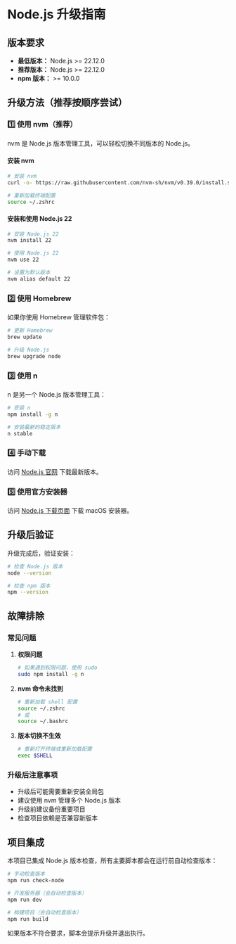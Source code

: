 # Node.js 升级指南

## 版本要求

- **最低版本：** Node.js >= 22.12.0
- **推荐版本：** Node.js >= 22.12.0
- **npm 版本：** >= 10.0.0

## 升级方法（推荐按顺序尝试）

### 1️⃣ 使用 nvm（推荐）

nvm 是 Node.js 版本管理工具，可以轻松切换不同版本的 Node.js。

#### 安装 nvm
```bash
# 安装 nvm
curl -o- https://raw.githubusercontent.com/nvm-sh/nvm/v0.39.0/install.sh | bash

# 重新加载终端配置
source ~/.zshrc
```

#### 安装和使用 Node.js 22
```bash
# 安装 Node.js 22
nvm install 22

# 使用 Node.js 22
nvm use 22

# 设置为默认版本
nvm alias default 22
```

### 2️⃣ 使用 Homebrew

如果你使用 Homebrew 管理软件包：

```bash
# 更新 Homebrew
brew update

# 升级 Node.js
brew upgrade node
```

### 3️⃣ 使用 n

n 是另一个 Node.js 版本管理工具：

```bash
# 安装 n
npm install -g n

# 安装最新的稳定版本
n stable
```

### 4️⃣ 手动下载

访问 [Node.js 官网](https://nodejs.org/) 下载最新版本。

### 5️⃣ 使用官方安装器

访问 [Node.js 下载页面](https://nodejs.org/en/download/) 下载 macOS 安装器。

## 升级后验证

升级完成后，验证安装：

```bash
# 检查 Node.js 版本
node --version

# 检查 npm 版本
npm --version
```

## 故障排除

### 常见问题

1. **权限问题**
   ```bash
   # 如果遇到权限问题，使用 sudo
   sudo npm install -g n
   ```

2. **nvm 命令未找到**
   ```bash
   # 重新加载 shell 配置
   source ~/.zshrc
   # 或
   source ~/.bashrc
   ```

3. **版本切换不生效**
   ```bash
   # 重新打开终端或重新加载配置
   exec $SHELL
   ```

### 升级后注意事项

- 升级后可能需要重新安装全局包
- 建议使用 nvm 管理多个 Node.js 版本
- 升级前建议备份重要项目
- 检查项目依赖是否兼容新版本

## 项目集成

本项目已集成 Node.js 版本检查，所有主要脚本都会在运行前自动检查版本：

```bash
# 手动检查版本
npm run check-node

# 开发服务器（会自动检查版本）
npm run dev

# 构建项目（会自动检查版本）
npm run build
```

如果版本不符合要求，脚本会提示升级并退出执行。 